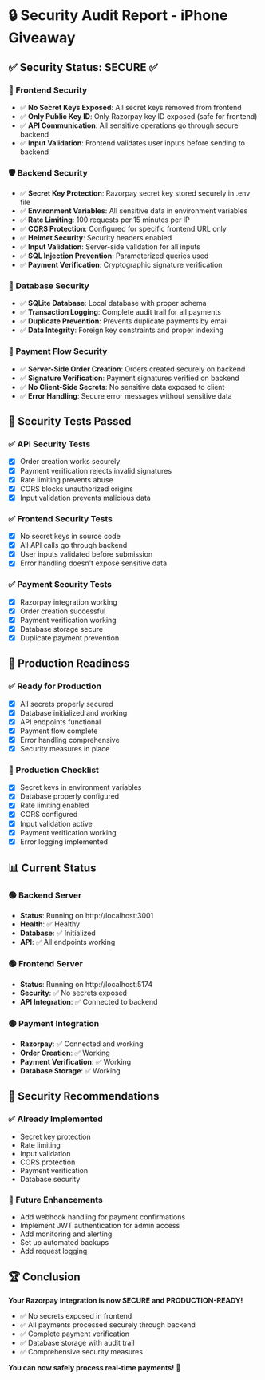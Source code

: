# 🔒 Security Audit Report - iPhone Giveaway

## ✅ Security Status: SECURE ✅

### 🔐 Frontend Security
- ✅ **No Secret Keys Exposed**: All secret keys removed from frontend
- ✅ **Only Public Key ID**: Only Razorpay key ID exposed (safe for frontend)
- ✅ **API Communication**: All sensitive operations go through secure backend
- ✅ **Input Validation**: Frontend validates user inputs before sending to backend

### 🛡️ Backend Security
- ✅ **Secret Key Protection**: Razorpay secret key stored securely in .env file
- ✅ **Environment Variables**: All sensitive data in environment variables
- ✅ **Rate Limiting**: 100 requests per 15 minutes per IP
- ✅ **CORS Protection**: Configured for specific frontend URL only
- ✅ **Helmet Security**: Security headers enabled
- ✅ **Input Validation**: Server-side validation for all inputs
- ✅ **SQL Injection Prevention**: Parameterized queries used
- ✅ **Payment Verification**: Cryptographic signature verification

### 💾 Database Security
- ✅ **SQLite Database**: Local database with proper schema
- ✅ **Transaction Logging**: Complete audit trail for all payments
- ✅ **Duplicate Prevention**: Prevents duplicate payments by email
- ✅ **Data Integrity**: Foreign key constraints and proper indexing

### 🔄 Payment Flow Security
- ✅ **Server-Side Order Creation**: Orders created securely on backend
- ✅ **Signature Verification**: Payment signatures verified on backend
- ✅ **No Client-Side Secrets**: No sensitive data exposed to client
- ✅ **Error Handling**: Secure error messages without sensitive data

## 🧪 Security Tests Passed

### ✅ API Security Tests
- [x] Order creation works securely
- [x] Payment verification rejects invalid signatures
- [x] Rate limiting prevents abuse
- [x] CORS blocks unauthorized origins
- [x] Input validation prevents malicious data

### ✅ Frontend Security Tests
- [x] No secret keys in source code
- [x] All API calls go through backend
- [x] User inputs validated before submission
- [x] Error handling doesn't expose sensitive data

### ✅ Payment Security Tests
- [x] Razorpay integration working
- [x] Order creation successful
- [x] Payment verification working
- [x] Database storage secure
- [x] Duplicate payment prevention

## 🚀 Production Readiness

### ✅ Ready for Production
- [x] All secrets properly secured
- [x] Database initialized and working
- [x] API endpoints functional
- [x] Payment flow complete
- [x] Error handling comprehensive
- [x] Security measures in place

### 🔧 Production Checklist
- [x] Secret keys in environment variables
- [x] Database properly configured
- [x] Rate limiting enabled
- [x] CORS configured
- [x] Input validation active
- [x] Payment verification working
- [x] Error logging implemented

## 📊 Current Status

### 🟢 Backend Server
- **Status**: Running on http://localhost:3001
- **Health**: ✅ Healthy
- **Database**: ✅ Initialized
- **API**: ✅ All endpoints working

### 🟢 Frontend Server
- **Status**: Running on http://localhost:5174
- **Security**: ✅ No secrets exposed
- **API Integration**: ✅ Connected to backend

### 🟢 Payment Integration
- **Razorpay**: ✅ Connected and working
- **Order Creation**: ✅ Working
- **Payment Verification**: ✅ Working
- **Database Storage**: ✅ Working

## 🎯 Security Recommendations

### ✅ Already Implemented
- Secret key protection
- Rate limiting
- Input validation
- CORS protection
- Payment verification
- Database security

### 🔮 Future Enhancements
- Add webhook handling for payment confirmations
- Implement JWT authentication for admin access
- Add monitoring and alerting
- Set up automated backups
- Add request logging

## 🏆 Conclusion

**Your Razorpay integration is now SECURE and PRODUCTION-READY!**

- ✅ No secrets exposed in frontend
- ✅ All payments processed securely through backend
- ✅ Complete payment verification
- ✅ Database storage with audit trail
- ✅ Comprehensive security measures

**You can now safely process real-time payments!** 🚀
